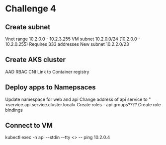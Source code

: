 # Challenge 4

## Create subnet

Vnet range 10.2.0.0 - 10.2.3.255
VM subnet 10.2.0.0/24 (10.2.0.0 - 10.2.0.255)
Requires 333 addresses
New subnet 10.2.2.0/23

## Create AKS cluster

AAD RBAC
CNI
Link to Container registry

## Deploy apps to Namepsaces

Update namespace for web and api 
Change address of api service to "<service.api.service.cluster.local>
Create roles - api groups????
Create role bindings

## Connect to VM

kubectl exec -n api --stdin --tty <<pod>> -- ping 10.2.0.4


